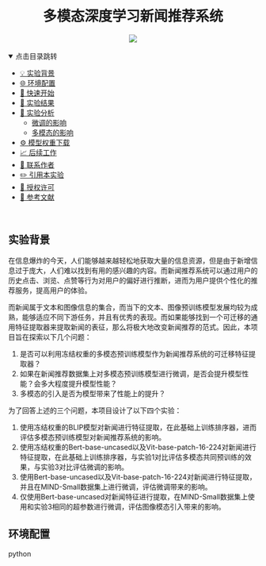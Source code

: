 <!--
 * @Description: 
 * @Author: Yibo Zhao
 * @Date: 2024-05-07 16:51:24
-->
<h1 align="center">多模态深度学习新闻推荐系统</h1>
<div align="center">
    <a href="./LICENSE">
      <img src="https://img.shields.io/badge/license-Apache--2.0-yellow">
    </a>
</div>
<br>
<details open="open">
<summary>点击目录跳转</summary>

- <a href="#实验背景" target="_Self">💡 实验背景</a>
- <a href="#环境配置" target="_Self">🌐 环境配置</a>
- <a href="#快速开始" target="_Self">🚀 快速开始</a>
- <a href="#实验结果" target="_Self">🍎 实验结果</a>
- <a href="#实验分析" target="_Self">📖 实验分析</a>
  - <a href="#微调的影响" target="_Self">微调的影响</a>
  - <a href="#多模态的影响" target="_Self">多模态的影响</a>
- <a href="#模型权重下载" target="_Self">⚙️ 模型权重下载</a>
- <a href="#后续工作" target="_Self">📈 后续工作</a>
- <a href="#联系作者" target="_Self">🧲 联系作者</a>
- <a href="#引用本实验" target="_Self">✏️ 引用本实验</a>
- <a href="#授权许可" target="_Self">🔐 授权许可</a>
- <a href="#参考文献" target="_Self">🔗 参考文献</a>

</details>
<br>

## 实验背景

在信息爆炸的今天，人们能够越来越轻松地获取大量的信息资源，但是由于新增信息过于庞大，人们难以找到有用的感兴趣的内容。而新闻推荐系统可以通过用户的历史点击、浏览、点赞等行为对用户的偏好进行推断，进而为用户提供个性化的推荐服务，提高用户的体验。<br>

而新闻属于文本和图像信息的集合，而当下的文本、图像预训练模型发展均较为成熟，能够适应不同下游任务，并且有优秀的表现。而如果能够找到一个可迁移的通用特征提取器来提取新闻的表征，那么将极大地改变新闻推荐的范式。因此，本项目旨在探索以下几个问题：<br>

1. 是否可以利用冻结权重的多模态预训练模型作为新闻推荐系统的可迁移特征提取器？
2. 如果在新闻推荐数据集上对多模态预训练模型进行微调，是否会提升模型性能？会多大程度提升模型性能？
3. 多模态的引入是否为模型带来了性能上的提升？<br>

为了回答上述的三个问题，本项目设计了以下四个实验：<br>

1. 使用冻结权重的BLIP模型对新闻进行特征提取，在此基础上训练排序器，进而评估多模态预训练模型对新闻推荐系统的影响。
2. 使用冻结权重的Bert-base-uncased以及Vit-base-patch-16-224对新闻进行特征提取，在此基础上训练排序器，与实验1对比评估多模态共同预训练的效果，与实验3对比评估微调的影响。
3. 使用Bert-base-uncased以及Vit-base-patch-16-224对新闻进行特征提取，并且在MIND-Small数据集上进行微调，评估微调带来的影响。
4. 仅使用Bert-base-uncased对新闻特征进行提取，在MIND-Small数据集上使用和实验3相同的超参数进行微调，评估图像模态引入带来的影响。<br>

## 环境配置

python
